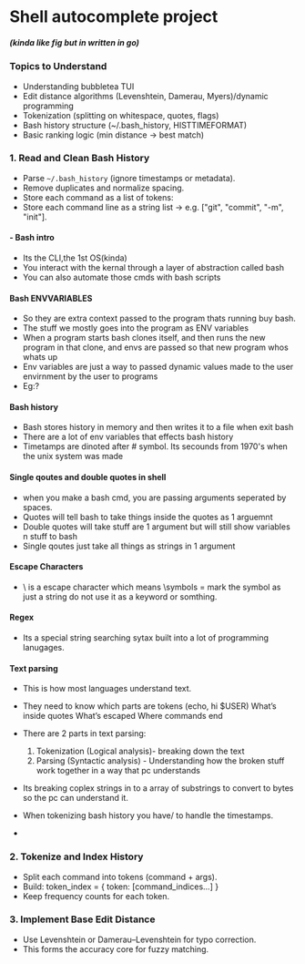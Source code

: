 # Shell autocomplete project 
##### (kinda like fig but in written in go)

### Topics to Understand
- Understanding bubbletea TUI
- Edit distance algorithms (Levenshtein, Damerau, Myers)/dynamic programming
- Tokenization (splitting on whitespace, quotes, flags)
- Bash history structure (~/.bash_history, HISTTIMEFORMAT)
- Basic ranking logic (min distance → best match)

### 1. Read and Clean Bash History
- Parse `~/.bash_history` (ignore timestamps or metadata).
- Remove duplicates and normalize spacing.
- Store each command as a list of tokens:
- Store each command line as a string list → e.g.
["git", "commit", "-m", "init"].
#### - Bash intro
- Its the CLI,the 1st OS(kinda)
- You interact with the kernal through a layer of abstraction called bash
- You can also automate those cmds with bash scripts
#### Bash ENVVARIABLES
- So they are extra context passed to the program thats running buy bash.
- The stuff we mostly goes into the program as ENV variables
- When a program starts bash clones itself, and then runs the new program in that clone, and envs are passed so that
new program whos whats up
- Env variables are just a way to passed dynamic values made to the user envirnment by the user to programs
- Eg:?
#### Bash history
- Bash stores history in memory and then writes it to a file when exit bash
- There are a lot of env variables that effects bash history
- Timetamps are dinoted after # symbol. Its secounds from 1970's when the unix system was made
#### Single qoutes and double quotes in shell
- when you make a bash cmd, you are passing arguments seperated by spaces.
- Quotes will tell bash to take things inside the quotes as 1 arguemnt 
- Double quotes will take stuff are 1 argument but will still show variables n stuff to bash
- Single qoutes just take all things as strings in 1 argument
#### Escape Characters
- \ is a escape character which means \symbols = mark the symbol as just a string do not use it as a keyword or somthing.

#### Regex
- Its a special string searching sytax built into a lot of programming lanugages. 

#### Text parsing
- This is how most languages understand text. 
- They need to know which parts are tokens (echo, hi $USER)
    What’s inside quotes
    What’s escaped
    Where commands end
- There are 2 parts in text parsing:
    1. Tokenization (Logical analysis)- breaking down the text 
    2. Parsing (Syntactic analysis) - Understanding how the broken stuff work together in a way that pc understands

- Its breaking coplex strings in to a array of substrings to convert to bytes so the pc can understand it.
- When tokenizing bash history you have/ to handle the timestamps.
- 

### 2. Tokenize and Index History
- Split each command into tokens (command + args).
- Build:
    token_index = { token: [command_indices...] }
- Keep frequency counts for each token.

### 3. Implement Base Edit Distance
- Use Levenshtein or Damerau–Levenshtein for typo correction.
- This forms the accuracy core for fuzzy matching.


